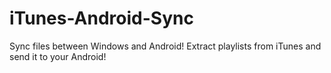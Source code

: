 # iTunes-Android-Sync
Sync files between Windows and Android!
Extract playlists from iTunes and send it to your Android!
